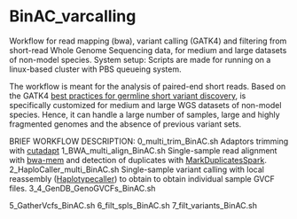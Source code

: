 # BinAC_varcalling
Workflow for read mapping (bwa), variant calling (GATK4) and filtering from short-read Whole Genome Sequencing data, for medium and large datasets of non-model species.
System setup: Scripts are made for running on a linux-based cluster with PBS queueing system.

The workflow is meant for the analysis of paired-end short reads. Based on the GATK4 [best practices for germline short variant discovery](https://gatk.broadinstitute.org/hc/en-us/articles/360035535932-Germline-short-variant-discovery-SNPs-Indels-), is specifically customized for medium and large WGS datasets of non-model species. Hence, it can handle a large number of samples, large and highly fragmented genomes and the absence of previous variant sets.

BRIEF WORKFLOW DESCRIPTION:
0_multi_trim_BinAC.sh
    Adaptors trimming with [cutadapt](https://cutadapt.readthedocs.io/en/stable/)
1_BWA_multi_align_BinAC.sh
    Single-sample read alignment with [bwa-mem](http://bio-bwa.sourceforge.net/bwa.shtml) and detection of duplicates with [MarkDuplicatesSpark](https://gatk.broadinstitute.org/hc/en-us/articles/360046221811-MarkDuplicatesSpark).
2_HaploCaller_multi_BinAC.sh
    Single-sample variant calling with local reassembly ([Haplotypecaller](https://gatk.broadinstitute.org/hc/en-us/articles/360036715891-HaplotypeCaller)) to obtain to obtain individual sample GVCF files.
3_4_GenDB_GenoGVCFs_BinAC.sh
    
5_GatherVcfs_BinAC.sh
6_filt_spls_BinAC.sh
7_filt_variants_BinAC.sh





